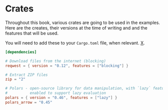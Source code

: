 # Crates

Throughout this book, various crates are going to be used in the examples. Here are the creates, their versions at the time of writing and and the features that will be used.

You will need to add these to your `Cargo.toml` file, when relevant. [X](https://github.com/EricFecteau/rust-data-analysis/blob/main/Cargo.toml).


```toml
[dependencies]

# Download files from the internet (blocking)
reqwest = { version = "0.12", features = ["blocking"] }

# Extract ZIP files
zip = "2"

# Polars - open-source library for data manipulation, with `lazy` feature
#          enabled to support lazy evaluation 
polars = { version = "0.46", features = ["lazy"] }
polars_arrow = "0.45"
```